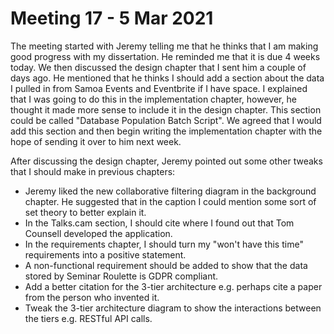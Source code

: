 # Meeting 17 - 5 Mar 2021

The meeting started with Jeremy telling me that he thinks that I am making good progress with my dissertation. He reminded me that it is due 4 weeks today. We then discussed the design chapter that I sent him a couple of days ago. He mentioned that he thinks I should add a section about the data I pulled in from Samoa Events and Eventbrite if I have space. I explained that I was going to do this in the implementation chapter, however, he thought it made more sense to include it in the design chapter. This section could be called "Database Population Batch Script". We agreed that I would add this section and then begin writing the implementation chapter with the hope of sending it over to him next week.

After discussing the design chapter, Jeremy pointed out some other tweaks that I should make in previous chapters:

- Jeremy liked the new collaborative filtering diagram in the background chapter. He suggested that in the caption I could mention some sort of set theory to better explain it.
- In the Talks.cam section, I should cite where I found out that Tom Counsell developed the application.
- In the requirements chapter, I should turn my "won't have this time" requirements into a positive statement.
- A non-functional requirement should be added to show that the data stored by Seminar Roulette is GDPR compliant.
- Add a better citation for the 3-tier architecture e.g. perhaps cite a paper from the person who invented it.
- Tweak the 3-tier architecture diagram to show the interactions between the tiers e.g. RESTful API calls.

